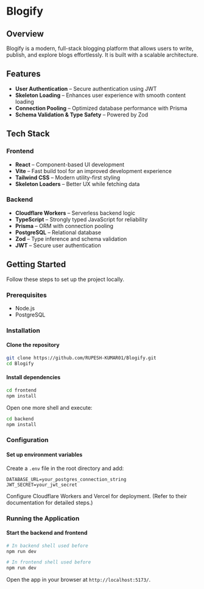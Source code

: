 # Blogify

## Overview
Blogify is a modern, full-stack blogging platform that allows users to write, publish, and explore blogs effortlessly. It is built with a scalable architecture.


## Features
- **User Authentication** – Secure authentication using JWT
- **Skeleton Loading** – Enhances user experience with smooth content loading
- **Connection Pooling** – Optimized database performance with Prisma
- **Schema Validation & Type Safety** – Powered by Zod

## Tech Stack

### Frontend
- **React** – Component-based UI development
- **Vite** – Fast build tool for an improved development experience
- **Tailwind CSS** – Modern utility-first styling
- **Skeleton Loaders** – Better UX while fetching data

### Backend
- **Cloudflare Workers** – Serverless backend logic
- **TypeScript** – Strongly typed JavaScript for reliability
- **Prisma** – ORM with connection pooling
- **PostgreSQL** – Relational database
- **Zod** – Type inference and schema validation
- **JWT** – Secure user authentication

## Getting Started
Follow these steps to set up the project locally.

### Prerequisites
- Node.js
- PostgreSQL

### Installation
#### Clone the repository
```sh
git clone https://github.com/RUPESH-KUMAR01/Blogify.git
cd Blogify
```

#### Install dependencies
```sh
cd frontend
npm install
```

Open one more shell and execute:
```sh
cd backend
npm install
```

### Configuration
#### Set up environment variables
Create a `.env` file in the root directory and add:
```env
DATABASE_URL=your_postgres_connection_string
JWT_SECRET=your_jwt_secret
```

Configure Cloudflare Workers and Vercel for deployment. (Refer to their documentation for detailed steps.)

### Running the Application
#### Start the backend and frontend
```sh
# In backend shell used before
npm run dev

# In frontend shell used before
npm run dev
```

Open the app in your browser at `http://localhost:5173/`.

